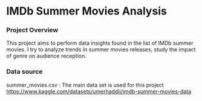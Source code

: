 # IMDb Summer Movies Analysis
### Project Overview
This project aims to perform data insights found in the list of IMDb summer movies. I try to analyze trends in summer movies releases, study the impact of genre on audience reception.
### Data source
summer_movies.csv : The main data set is used for this project
https://www.kaggle.com/datasets/umerhaddii/imdb-summer-movies-data
